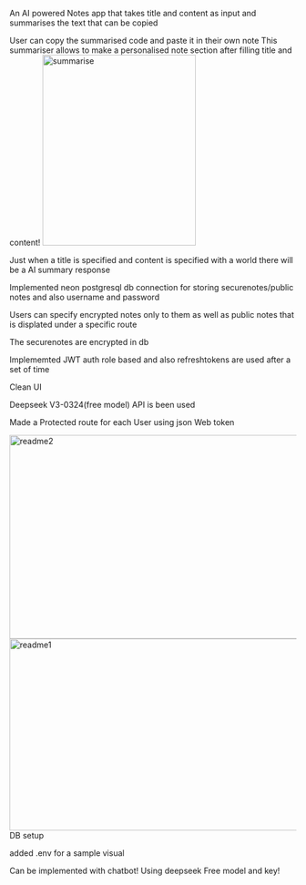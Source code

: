 
An AI powered Notes app that takes title and content as input and summarises the text that can be copied 

User can copy the summarised code and paste it in their own note
This summariser allows to make a personalised note section after filling title and content!
<img width="269" height="335" alt="summarise" src="https://github.com/user-attachments/assets/c14c31c6-548a-43db-b8eb-a348bb143ed9" />

Just when a title is specified and content is specified with a world there will be a AI summary response

Implemented neon postgresql db connection for storing securenotes/public notes and also username and password 

Users can specify encrypted notes only to them as well as public notes that is displated under a specific route

The securenotes are encrypted in db 

Implememted JWT auth role based and also refreshtokens are used after a set of time 

Clean UI 

Deepseek V3-0324(free model) API is been used

Made a Protected route for each User using json Web token

<img width="767" height="358" alt="readme2" src="https://github.com/user-attachments/assets/d6b5223d-a704-4565-9edd-8adfe8f04821" />
<img width="896" height="337" alt="readme1" src="https://github.com/user-attachments/assets/b14febcd-bcc9-41cf-8b87-d2b2793d177c" />
DB setup 

added .env for a sample visual

Can be implemented with chatbot! Using deepseek Free model and key!
